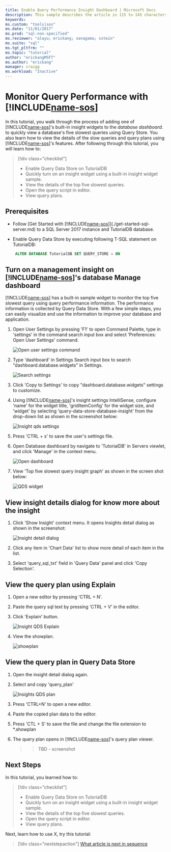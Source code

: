 ```yaml
---
title: Enable Query Performance Insight Dashboard | Microsoft Docs
description: This sample describes the article in 115 to 145 characters. Validate using Gauntlet toolbar check icon. Use SEO kind of action verbs here.
keywords: 
ms.custom: "tools|sos"
ms.date: "11/01/2017"
ms.prod: "sql-non-specified"
ms.reviewer: "alayu; erickang; sanagama; sstein"
ms.suite: "sql"
ms.tgt_pltfrm: ""
ms.topic: "tutorial"
author: "erickangMSFT"
ms.author: "erickang"
manager: craigg
ms.workload: "Inactive"
---
```


# Monitor Query Performance with [!INCLUDE[name-sos](../includes/name-sos-short.md)]
In this tutorial, you walk through the process of adding one of [!INCLUDE[name-sos](../includes/name-sos-short.md)]'s built-in insight widgets to the *database dashboard*.  to quickly view a database's five slowest queries using Query Store. You also learn how to view the details of the slow queries and query plans using [!INCLUDE[name-sos](../includes/name-sos-short.md)]'s features. After following through this tutorial, you will learn how to:

> [!div class="checklist"]
> * Enable Query Data Store on TutorialDB
> * Quickly turn on an insight widget using a built-in insight widget sample.
> * View the details of the top five slowest queries.
> * Open the query script in editor.
> * View query plans.


## Prerequisites
* Follow [Get Started with [!INCLUDE[name-sos](../includes/name-sos-short.md)]](./get-started-sql-server.md) to a SQL Server 2017 instance and TutorialDB database.

* Enable Query Data Store by executing following T-SQL statement on TutorialDB:

   ```sql
    ALTER DATABASE TutorialDB SET QUERY_STORE = ON
   ```

## Turn on a management insight on [!INCLUDE[name-sos](../includes/name-sos-short.md)]'s database Manage dashboard
[!INCLUDE[name-sos](../includes/name-sos-short.md)] has a built-in sample widget to monitor the top five slowest query using query performance information. The performance information is collected by Query Data Store. With a few simple steps, you can easily visualize and use the information to improve your database and application.

1. Open User Settings by pressing 'F1' to open Command Palette, type in 'settings' in the command search input box and select 'Preferences: Open User Settings' command.

   ![Open user settings command](./media/tutorial-sql-server/open-user-settings.png)

2. Type 'dashboard' in Settings Search input box to search "dashboard.database.widgets" in Settings.

   ![Search settings](./media/tutorial-sql-server/search-settings.png)

3. Click 'Copy to Settings' to copy "dashboard.database.widgets" settings to customize.

4. Using [!INCLUDE[name-sos](../includes/name-sos-short.md)]'s insight settings IntelliSense, configure 'name' for the widget title, 'gridItemConfig' for the widget size, and 'widget' by selecting 'query-data-store-database-insight' from the drop-down list as shown in the screenshot below:

   ![Insight qds settings](./media/tutorial-sql-server/insight-qds-settings.png)

5. Press 'CTRL + s' to save the user's settings file.

6. Open Database dashboard by navigate to 'TutorialDB' in Servers viewlet, and click 'Manage' in the context menu.

   ![Open dashboard](./media/tutorial-sql-server/insight-open-dashboard.png)

7. View 'Top five slowest query insight graph' as shown in the screen shot below: 

   ![QDS widget](./media/tutorial-sql-server/insight-qds-result.png)


## View insight details dialog for know more about the insight

1. Click 'Show Insight' context menu. It opens Insights detail dialog as shown in the screenshot:

   ![Insight detail dialog](./media/tutorial-sql-server/insight-details-dialog.png)

2. Click any item in 'Chart Data' list to show more detail of each item in the list.

3. Select 'query_sql_txt' field in 'Query Data' panel and click 'Copy Selection'.

## View the query plan using Explain

1. Open a new editor by pressing 'CTRL + N'.

2. Paste the query sql text by pressing 'CTRL + V' in the editor.

3. Click 'Explain' button.

   ![Insight QDS Explain](./media/tutorial-sql-server/insight-qds-explain.png)

4. View the showplan.

   ![showplan](./media/tutorial-sql-server/showplan.png)

## View the query plan in Query Data Store

1. Open the insight detail dialog again.

2. Select and copy 'query_plan'

   ![Insights QDS plan](./media/tutorial-sql-server/insight-qds-plan.png)

3. Press 'CTRL+N' to open a new editor.

4. Paste the copied plan data to the editor.

5. Press 'CTL + S' to save the file and change the file extension to *.showplan

6. The query plan opens in [!INCLUDE[name-sos](../includes/name-sos-short.md)]'s query plan viewer.

   >> TBD - screenshot

## Next Steps
In this tutorial, you learned how to:
> [!div class="checklist"]
> * Enable Query Data Store on TutorialDB
> * Quickly turn on an insight widget using a built-in insight widget sample.
> * View the details of the top five slowest queries.
> * Open the query script in editor.
> * View query plans.

Next, learn how to use X, try this tutorial: 
> [!div class="nextstepaction"]
> [What article is next in sequence](tutorial-monitoring-sql-server.md)
